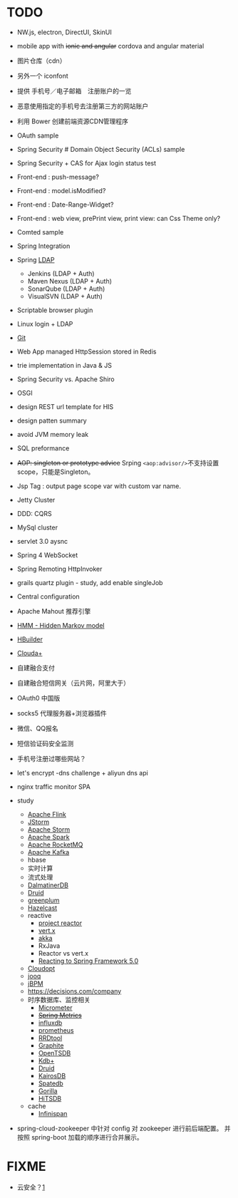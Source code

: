 
# TODO
* NW.js, electron, DirectUI, SkinUI
* mobile app with ~~ionic and angular~~ cordova and angular material
* 图片仓库（cdn）
* 另外一个 iconfont
* 提供 手机号／电子邮箱　注册账户的一览
* 恶意使用指定的手机号去注册第三方的网站账户
* 利用 Bower 创建前端资源CDN管理程序
* OAuth sample
* Spring Security # Domain Object Security (ACLs) sample
* Spring Security + CAS for Ajax login status test
* Front-end : push-message?
* Front-end : model.isModified?
* Front-end : Date-Range-Widget?
* Front-end : web view, prePrint view, print view: can Css Theme only?
* Comted sample
* Spring Integration
* Spring [LDAP](http://docs.spring.io/spring-ldap/docs/current/reference/)
   * Jenkins (LDAP + Auth)
   * Maven Nexus (LDAP + Auth)
   * SonarQube (LDAP + Auth)
   * VisualSVN (LDAP + Auth)
* Scriptable browser plugin
* Linux login + LDAP
* [Git](http://git-scm.com/book/zh)
* Web App managed HttpSession stored in Redis
* trie implementation in Java & JS
* Spring Security vs. Apache Shiro
* OSGI
* design REST url template for HIS
* design patten summary
* avoid JVM memory leak
* SQL preformance
* <del>AOP: singleton or prototype advice</del>
   Srping `<aop:advisor/>`不支持设置scope，只能是Singleton。
* Jsp Tag : output page scope var with custom var name.
* Jetty Cluster
* DDD: CQRS
* MySql cluster
* servlet 3.0 aysnc
* Spring 4 WebSocket
* Spring Remoting HttpInvoker
* grails quartz plugin - study, add enable singleJob
* Central configuration
* Apache Mahout 推荐引擎
* [HMM - Hidden Markov model](http://en.wikipedia.org/wiki/Hidden_Markov_model)
* [HBuilder](http://www.dcloud.io/)
* [Clouda+](http://clouda.baidu.com/portal)
* 自建融合支付
* 自建融合短信网关（云片网，阿里大于）
* OAuth0 中国版
* socks5 代理服务器+浏览器插件
* 微信、QQ报名 
* 短信验证码安全监测
* 手机号注册过哪些网站？
* let's encrypt -dns challenge + aliyun dns api
* nginx traffic monitor SPA 
* study
    - [Apache Flink](https://flink.apache.org/)
    - [JStorm](http://www.jstorm.io/index_cn.html)
    - [Apache Storm](http://storm.apache.org/)
    - [Apache Spark](http://spark.apache.org/)
    - [Apache RocketMQ](http://rocketmq.apache.org/)
    - [Apache Kafka](http://kafka.apache.org/)
    - hbase
    - 实时计算
    - 流式处理
    - [DalmatinerDB](https://dalmatiner.io/)
    - [Druid](http://druid.io/)
    - [greenplum](https://pivotal.io/pivotal-greenplum)
    - [Hazelcast](https://hazelcast.org/)
    - reactive
        - [project reactor](https://projectreactor.io)
        - [vert.x](http://vertx.io/)
        - [akka](https://akka.io/)  
        - RxJava
        - Reactor vs vert.x
        - [Reacting to Spring Framework 5.0](https://content.pivotal.io/blog/reacting-to-spring-framework-5-0)
    - [Cloudopt](https://next.cloudopt.net/#/)
    - [jooq](http://www.jooq.org/)
    - [jBPM](https://www.jbpm.org/)
    - https://decisions.com/company
    - 时序数据库、监控相关
        - [Micrometer](https://micrometer.io/docs)
        - ~~[Spring Metrics](https://docs.spring.io/spring-metrics/docs/current/public/prometheus)~~
        - [influxdb](https://github.com/influxdata/influxdb)
        - [prometheus](https://github.com/prometheus/prometheus)
        - [RRDtool](http://oss.oetiker.ch/rrdtool/)
        - [Graphite](http://graphite.readthedocs.org/en/latest/)
        - [OpenTSDB](http://opentsdb.net/)
        - [Kdb+](http://kx.com/)
        - [Druid](http://druid.io/)
        - [KairosDB](http://kairosdb.github.io/)
        - [Spatedb](https://github.com/t0nyren/spatedb)
        - [Gorilla]()
        - [HiTSDB](https://help.aliyun.com/product/54825.html)
    - cache
        - [Infinispan](http://infinispan.org/)
    
* spring-cloud-zookeeper 中针对 config 对 zookeeper 进行前后端配置。
  并按照 spring-boot 加载的顺序进行合并展示。


# FIXME
* 云安全？[1](http://article.liepin.com/ask/qa130273)
